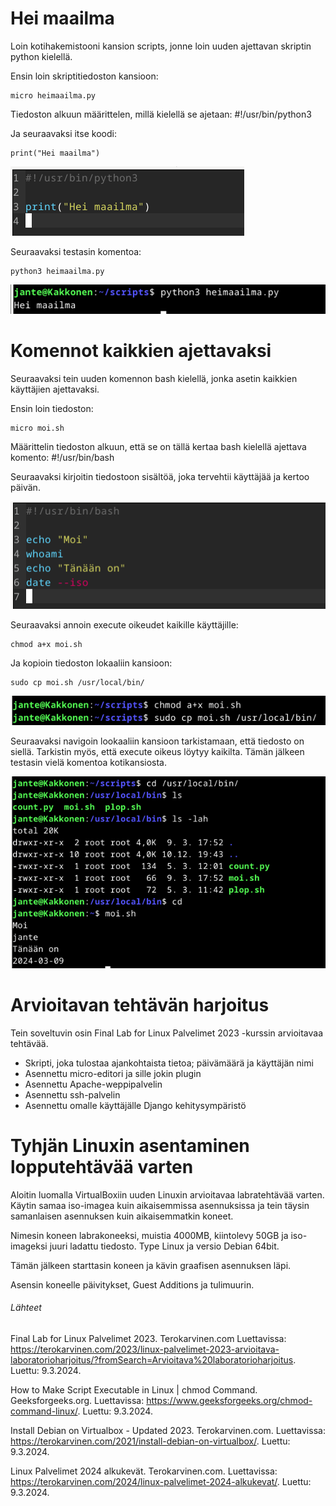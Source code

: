 # Hei maailma

Loin kotihakemistooni kansion scripts, jonne loin uuden ajettavan skriptin python kielellä.

Ensin loin skriptitiedoston kansioon:

    micro heimaailma.py

Tiedoston alkuun määrittelen, millä kielellä se ajetaan: #!/usr/bin/python3

Ja seuraavaksi itse koodi:

    print("Hei maailma")

![maalisuora-00](./images/maalisuora-00.png)

Seuraavaksi testasin komentoa:

    python3 heimaailma.py

![maalisuora-01](./images/maalisuora-01.png)

# Komennot kaikkien ajettavaksi

Seuraavaksi tein uuden komennon bash kielellä, jonka asetin kaikkien käyttäjien ajettavaksi.

Ensin loin tiedoston:

    micro moi.sh

Määrittelin tiedoston alkuun, että se on tällä kertaa bash kielellä ajettava komento: #!/usr/bin/bash

Seuraavaksi kirjoitin tiedostoon sisältöä, joka tervehtii käyttäjää ja kertoo päivän.

![maalisuora-02](./images/maalisuora-02.png)

Seuraavaksi annoin execute oikeudet kaikille käyttäjille:

    chmod a+x moi.sh

Ja kopioin tiedoston lokaaliin kansioon:

    sudo cp moi.sh /usr/local/bin/

![maalisuora-03](./images/maalisuora-03.png)

Seuraavaksi navigoin lookaaliin kansioon tarkistamaan, että tiedosto on siellä. Tarkistin myös, että execute oikeus löytyy kaikilta. Tämän jälkeen testasin vielä komentoa kotikansiosta.

![maalisuora-04](./images/maalisuora-04.png)

# Arvioitavan tehtävän harjoitus

Tein soveltuvin osin Final Lab for Linux Palvelimet 2023 -kurssin arvioitavaa tehtävää.

- Skripti, joka tulostaa ajankohtaista tietoa; päivämäärä ja käyttäjän nimi
- Asennettu micro-editori ja sille jokin plugin
- Asennettu Apache-weppipalvelin
- Asennettu ssh-palvelin
- Asennettu omalle käyttäjälle Django kehitysympäristö

# Tyhjän Linuxin asentaminen lopputehtävää varten

Aloitin luomalla VirtualBoxiin uuden Linuxin arvioitavaa labratehtävää varten. Käytin samaa iso-imagea kuin aikaisemmissa asennuksissa ja tein täysin samanlaisen asennuksen kuin aikaisemmatkin koneet.

Nimesin koneen labrakoneeksi, muistia 4000MB, kiintolevy 50GB ja iso-imageksi juuri ladattu tiedosto. Type Linux ja versio Debian 64bit.

Tämän jälkeen starttasin koneen ja kävin graafisen asennuksen läpi.

Asensin koneelle päivitykset, Guest Additions ja tulimuurin.

###### Lähteet

Final Lab for Linux Palvelimet 2023. Terokarvinen.com Luettavissa: https://terokarvinen.com/2023/linux-palvelimet-2023-arvioitava-laboratorioharjoitus/?fromSearch=Arvioitava%20laboratorioharjoitus. Luettu: 9.3.2024.

How to Make Script Executable in Linux | chmod Command. Geeksforgeeks.org. Luettavissa: https://www.geeksforgeeks.org/chmod-command-linux/. Luettu: 9.3.2024.

Install Debian on Virtualbox - Updated 2023. Terokarvinen.com. Luettavissa: https://terokarvinen.com/2021/install-debian-on-virtualbox/. Luettu: 9.3.2024.

Linux Palvelimet 2024 alkukevät. Terokarvinen.com. Luettavissa: https://terokarvinen.com/2024/linux-palvelimet-2024-alkukevat/. Luettu: 9.3.2024.

